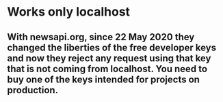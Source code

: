 # Works only localhost

## With newsapi.org, since 22 May 2020 they changed the liberties of the free developer keys and now they reject any request using that key that is not coming from localhost. You need to buy one of the keys intended for projects on production.
